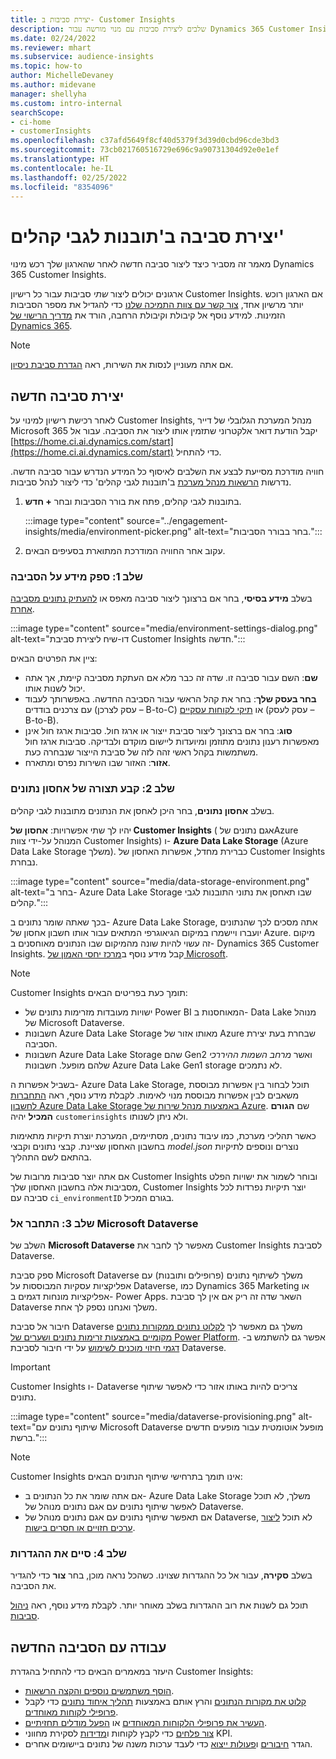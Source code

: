```yaml
---
title: יצירת סביבות ב- Customer Insights
description: שלבים ליצירת סביבות עם מנוי מורשה עבור Dynamics 365 Customer Insights.
ms.date: 02/24/2022
ms.reviewer: mhart
ms.subservice: audience-insights
ms.topic: how-to
author: MichelleDevaney
ms.author: midevane
manager: shellyha
ms.custom: intro-internal
searchScope:
- ci-home
- customerInsights
ms.openlocfilehash: c37afd5649f8cf40d5379f3d39d0cbd96cde3bd3
ms.sourcegitcommit: 73cb021760516729e696c9a90731304d92e0e1ef
ms.translationtype: HT
ms.contentlocale: he-IL
ms.lasthandoff: 02/25/2022
ms.locfileid: "8354096"
---
```

# <a name="create-an-environment-in-audience-insights"></a>יצירת סביבה ב'תובנות לגבי קהלים'

מאמר זה מסביר כיצד ליצור סביבה חדשה לאחר שהארגון שלך רכש מינוי Dynamics 365 Customer Insights. 

ארגונים יכולים ליצור *שתי* סביבות עבור כל רישיון Customer Insights. אם הארגון רוכש יותר מרשיון אחד, [צור קשר עם צוות התמיכה שלנו](https://go.microsoft.com/fwlink/?linkid=2079641) כדי להגדיל את מספר הסביבות הזמינות. למידע נוסף אל קיבולת וקיבולת הרחבה, הורד את [מדריך הרישוי של Dynamics 365](https://go.microsoft.com/fwlink/?LinkId=866544).

> [!NOTE]
> אם אתה מעוניין לנסות את השירות, ראה [הגדרת סביבת ניסיון](../trial-signup.md).

## <a name="create-a-new-environment"></a>יצירת סביבה חדשה

לאחר רכישת רישיון למינוי על Customer Insights, מנהל המערכת הגלובלי של דייר Microsoft 365 יקבל הודעת דואר אלקטרוני שתזמין אותו ליצור את הסביבה. עבור אל [https://home.ci.ai.dynamics.com/start](https://home.ci.ai.dynamics.com/start) כדי להתחיל. 

חוויה מודרכת מסייעת לבצע את השלבים לאיסוף כל המידע הנדרש עבור סביבה חדשה. נדרשות [הרשאות מנהל מערכת](permissions.md) ב'תובנות לגבי קהלים' כדי ליצור לנהל סביבות.

1. בתובנות לגבי קהלים, פתח את בורר הסביבות ובחר **+ חדש**.
  
   :::image type="content" source="../engagement-insights/media/environment-picker.png" alt-text="בחר בבורר הסביבות.":::

1. עקוב אחר החוויה המודרכת המתוארת בסעיפים הבאים.

### <a name="step-1-provide-environment-information"></a>שלב 1: ספק מידע על הסביבה

בשלב **מידע בסיסי**, בחר אם ברצונך ליצור סביבה מאפס או [להעתיק נתונים מסביבה אחרת](manage-environments.md#copy-the-environment-configuration).

   :::image type="content" source="media/environment-settings-dialog.png" alt-text="דו-שיח ליצירת סביבת Customer Insights חדשה.":::

ציין את הפרטים הבאים:
   - **שם**: השם עבור סביבה זו. שדה זה כבר מלא אם העתקת מסביבה קיימת, אך אתה יכול לשנות אותו.
   - **בחר בעסק שלך**: בחר את קהל הראשי עבור הסביבה החדשה. באפשרותך לעבוד עם צרכנים בודדים (עסק לצרכן – B-to-C) או [תיקי לקוחות עסקיים](work-with-business-accounts.md) (עסק לעסק – B-to-B).
   - **סוג**: בחר אם ברצונך ליצור סביבת ייצור או ארגז חול. סביבות ארגז חול אינן מאפשרות רענון נתונים מתוזמן ומיועדות ליישום מוקדם ולבדיקה. סביבות ארגז חול משתמשות בקהל ראשי זהה לזה של סביבת הייצור שנבחרה כעת.
   - **אזור**: האזור שבו השירות נפרס ומתארח.

### <a name="step-2-configure-data-storage"></a>שלב 2: קבע תצורה של אחסון נתונים

בשלב **אחסון נתונים**, בחר היכן לאחסן את הנתונים מתובנות לגבי קהלים.

יהיו לך שתי אפשרויות: **אחסון של Customer Insights** (אגם נתונים של ‏Azure המנוהל על-ידי צוות Customer Insights) ו- **Azure Data Lake Storage** (Azure Data Lake Storage משלך). כברירת מחדל, אפשרות האחסון של Customer Insights נבחרת.

:::image type="content" source="media/data-storage-environment.png" alt-text="בחר ב- Azure Data Lake Storage שבו תאחסן את נתוני התובנות לגבי קהלים.":::

בכך שאתה שומר נתונים ב- Azure Data Lake Storage, אתה מסכים לכך שהנתונים יועברו ויישמרו במיקום הגיאוגרפי המתאים עבור אותו חשבון אחסון של Azure. מיקום זה עשוי להיות שונה מהמיקום שבו הנתונים מאוחסנים ב- Dynamics 365 Customer Insights. קבל מידע נוסף ב[מרכז יחסי האמון של Microsoft](https://www.microsoft.com/trust-center).

> [!NOTE]
> Customer Insights תומך כעת בפריטים הבאים:
> - ישויות מעובדות מזרימות נתונים של Power BI המאוחסנות ב- Data Lake מנוהל של Microsoft Dataverse.  
> - חשבונות Azure Data Lake Storage מאותו אזור של Azure שבחרת בעת יצירת הסביבה.
> - חשבונות Azure Data Lake Storage שהם Gen2 ואשר *מרחב השמות ההיררכי*  שלהם מופעל. חשבונות Azure Data Lake Gen1 storage לא נתמכים.

בשביל אפשרות ה- Azure Data Lake Storage, תוכל לבחור בין אפשרות מבוססת משאבים לבין אפשרות מבוססת מנוי לאימות. לקבלת מידע נוסף, ראה [התחברות לחשבון Azure Data Lake Storage באמצעות מנהל שירות של Azure](connect-service-principal.md). שם **הגורם המכיל** יהיה `customerinsights` ולא ניתן לשנותו.

כאשר תהליכי מערכת, כמו עיבוד נתונים, מסתיימים, המערכת יוצרת תיקיות מתאימות בחשבון האחסון שציינת. קבצי נתונים וקבצי *model.json* נוצרים ונוספים לתיקיות בהתאם לשם התהליך.

אם אתה יוצר סביבות מרובות של Customer Insights ובוחר לשמור את ישויות הפלט מסביבות אלה בחשבון האחסון שלך, Customer Insights יוצר תיקיות נפרדות לכל סביבה עם `ci_environmentID` בגורם המכיל.

### <a name="step-3-connect-to-microsoft-dataverse"></a>שלב 3: התחבר אל Microsoft Dataverse
   
השלב של **Microsoft Dataverse** מאפשר לך לחבר את Customer Insights לסביבת Dataverse.

ספק סביבת Microsoft Dataverse משלך לשיתוף נתונים (פרופילים ותובנות) עם אפליקציות עסקיות המבוססות על Dataverse, כמו Dynamics 365 Marketing או אפליקציות מונחות דגמים ב- Power Apps. השאר שדה זה ריק אם אין לך סביבת Dataverse משלך ואנחנו נספק לך אחת.

חיבור אל סביבת Dataverse משלך גם מאפשר לך [לקלוט נתונים ממקורות נתונים מקומיים באמצעות זרימות נתונים ושערים של Power Platform](data-sources.md#add-data-from-on-premises-data-sources). אפשר גם להשתמש ב- [דגמי חיזוי מוכנים לשימוש](predictions-overview.md?tabs=b2c#out-of-box-models) על ידי חיבור לסביבת Dataverse.

> [!IMPORTANT]
> Customer Insights ו- Dataverse צריכים להיות באותו אזור כדי לאפשר שיתוף נתונים.

:::image type="content" source="media/dataverse-provisioning.png" alt-text="שיתוף נתונים עם Microsoft Dataverse מופעל אוטומטית עבור מופעים חדשים ברשת.":::

> [!NOTE]
> Customer Insights אינו תומך בתרחישי שיתוף הנתונים הבאים:
> - אם אתה שומר את כל הנתונים ב- Azure Data Lake Storage משלך, לא תוכל לאפשר שיתוף נתונים עם אגם נתונים מנוהל של Dataverse.
> - אם תאפשר שיתוף נתונים עם אגם נתונים מנוהל של Dataverse, לא תוכל [ליצור ערכים חזויים או חסרים בישות](predictions.md).

### <a name="step-4-finalize-the-settings"></a>שלב 4: סיים את ההגדרות

בשלב **סקירה**, עבור אל כל ההגדרות שצוינו. כשהכל נראה מוכן, בחר **צור** כדי להגדיר את הסביבה. 

תוכל גם לשנות את רוב ההגדרות בשלב מאוחר יותר. לקבלת מידע נוסף, ראה [ניהול סביבות](manage-environments.md).

## <a name="work-with-your-new-environment"></a>עבודה עם הסביבה החדשה

היעזר במאמרים הבאים כדי להתחיל בהגדרת Customer Insights: 

- [הוסף משתמשים נוספים והקצה הרשאות](permissions.md).
- [קלוט את מקורות הנתונים](data-sources.md) והרץ אותם באמצעות [תהליך איחוד נתונים](data-unification.md) כדי לקבל [פרופילי לקוחות מאוחדים](customer-profiles.md).
- [העשיר את פרופילי הלקוחות המאוחדים](enrichment-hub.md) או [הפעל מודלים תחזיתיים](predictions-overview.md).
- [צור פלחים](segments.md) כדי לקבץ לקוחות ו[מדידות](measures.md) לסקירת מחווני KPI.
- הגדר [חיבורים](connections.md) ו[פעולות ייצוא](export-destinations.md) כדי לעבד ערכות משנה של נתונים ביישומים אחרים.
